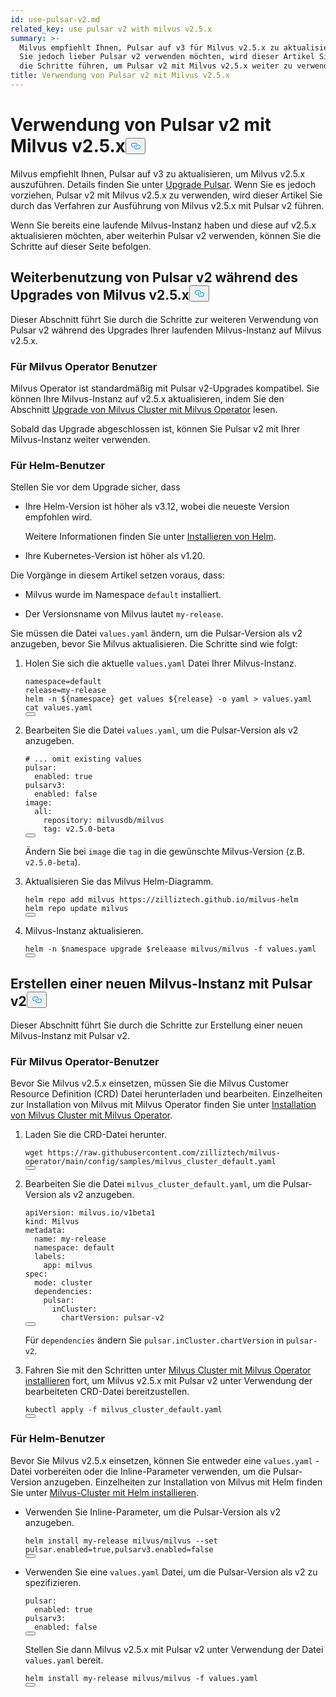 ```yaml
---
id: use-pulsar-v2.md
related_key: use pulsar v2 with milvus v2.5.x
summary: >-
  Milvus empfiehlt Ihnen, Pulsar auf v3 für Milvus v2.5.x zu aktualisieren. Wenn
  Sie jedoch lieber Pulsar v2 verwenden möchten, wird dieser Artikel Sie durch
  die Schritte führen, um Pulsar v2 mit Milvus v2.5.x weiter zu verwenden.
title: Verwendung von Pulsar v2 mit Milvus v2.5.x
---
```

<h1 id="Use-Pulsar-v2-with-Milvus-v25x" class="common-anchor-header">Verwendung von Pulsar v2 mit Milvus v2.5.x<button data-href="#Use-Pulsar-v2-with-Milvus-v25x" class="anchor-icon" translate="no">
      <svg translate="no"
        aria-hidden="true"
        focusable="false"
        height="20"
        version="1.1"
        viewBox="0 0 16 16"
        width="16"
      >
        <path
          fill="#0092E4"
          fill-rule="evenodd"
          d="M4 9h1v1H4c-1.5 0-3-1.69-3-3.5S2.55 3 4 3h4c1.45 0 3 1.69 3 3.5 0 1.41-.91 2.72-2 3.25V8.59c.58-.45 1-1.27 1-2.09C10 5.22 8.98 4 8 4H4c-.98 0-2 1.22-2 2.5S3 9 4 9zm9-3h-1v1h1c1 0 2 1.22 2 2.5S13.98 12 13 12H9c-.98 0-2-1.22-2-2.5 0-.83.42-1.64 1-2.09V6.25c-1.09.53-2 1.84-2 3.25C6 11.31 7.55 13 9 13h4c1.45 0 3-1.69 3-3.5S14.5 6 13 6z"
        ></path>
      </svg>
    </button></h1><p>Milvus empfiehlt Ihnen, Pulsar auf v3 zu aktualisieren, um Milvus v2.5.x auszuführen. Details finden Sie unter <a href="/docs/de/upgrade-pulsar-v3.md">Upgrade Pulsar</a>. Wenn Sie es jedoch vorziehen, Pulsar v2 mit Milvus v2.5.x zu verwenden, wird dieser Artikel Sie durch das Verfahren zur Ausführung von Milvus v2.5.x mit Pulsar v2 führen.</p>
<p>Wenn Sie bereits eine laufende Milvus-Instanz haben und diese auf v2.5.x aktualisieren möchten, aber weiterhin Pulsar v2 verwenden, können Sie die Schritte auf dieser Seite befolgen.</p>
<h2 id="Continue-using-Pulsar-v2-while-upgrading-Milvus-v25x" class="common-anchor-header">Weiterbenutzung von Pulsar v2 während des Upgrades von Milvus v2.5.x<button data-href="#Continue-using-Pulsar-v2-while-upgrading-Milvus-v25x" class="anchor-icon" translate="no">
      <svg translate="no"
        aria-hidden="true"
        focusable="false"
        height="20"
        version="1.1"
        viewBox="0 0 16 16"
        width="16"
      >
        <path
          fill="#0092E4"
          fill-rule="evenodd"
          d="M4 9h1v1H4c-1.5 0-3-1.69-3-3.5S2.55 3 4 3h4c1.45 0 3 1.69 3 3.5 0 1.41-.91 2.72-2 3.25V8.59c.58-.45 1-1.27 1-2.09C10 5.22 8.98 4 8 4H4c-.98 0-2 1.22-2 2.5S3 9 4 9zm9-3h-1v1h1c1 0 2 1.22 2 2.5S13.98 12 13 12H9c-.98 0-2-1.22-2-2.5 0-.83.42-1.64 1-2.09V6.25c-1.09.53-2 1.84-2 3.25C6 11.31 7.55 13 9 13h4c1.45 0 3-1.69 3-3.5S14.5 6 13 6z"
        ></path>
      </svg>
    </button></h2><p>Dieser Abschnitt führt Sie durch die Schritte zur weiteren Verwendung von Pulsar v2 während des Upgrades Ihrer laufenden Milvus-Instanz auf Milvus v2.5.x.</p>
<h3 id="For-Milvus-Operator-users" class="common-anchor-header">Für Milvus Operator Benutzer</h3><p>Milvus Operator ist standardmäßig mit Pulsar v2-Upgrades kompatibel. Sie können Ihre Milvus-Instanz auf v2.5.x aktualisieren, indem Sie den Abschnitt <a href="/docs/de/upgrade_milvus_cluster-operator.md">Upgrade von Milvus Cluster mit Milvus Operator</a> lesen.</p>
<p>Sobald das Upgrade abgeschlossen ist, können Sie Pulsar v2 mit Ihrer Milvus-Instanz weiter verwenden.</p>
<h3 id="For-Helm-users" class="common-anchor-header">Für Helm-Benutzer</h3><p>Stellen Sie vor dem Upgrade sicher, dass</p>
<ul>
<li><p>Ihre Helm-Version ist höher als v3.12, wobei die neueste Version empfohlen wird.</p>
<p>Weitere Informationen finden Sie unter <a href="https://helm.sh/docs/intro/install/">Installieren von Helm</a>.</p></li>
<li><p>Ihre Kubernetes-Version ist höher als v1.20.</p></li>
</ul>
<p>Die Vorgänge in diesem Artikel setzen voraus, dass:</p>
<ul>
<li><p>Milvus wurde im Namespace <code translate="no">default</code> installiert.</p></li>
<li><p>Der Versionsname von Milvus lautet <code translate="no">my-release</code>.</p></li>
</ul>
<p>Sie müssen die Datei <code translate="no">values.yaml</code> ändern, um die Pulsar-Version als v2 anzugeben, bevor Sie Milvus aktualisieren. Die Schritte sind wie folgt:</p>
<ol>
<li><p>Holen Sie sich die aktuelle <code translate="no">values.yaml</code> Datei Ihrer Milvus-Instanz.</p>
<pre><code translate="no" class="language-bash">namespace=default
release=my-release
helm -n <span class="hljs-variable">${namespace}</span> get values <span class="hljs-variable">${release}</span> -o yaml &gt; values.yaml
<span class="hljs-built_in">cat</span> values.yaml
<button class="copy-code-btn"></button></code></pre></li>
<li><p>Bearbeiten Sie die Datei <code translate="no">values.yaml</code>, um die Pulsar-Version als v2 anzugeben.</p>
<pre><code translate="no" class="language-yaml"><span class="hljs-comment"># ... omit existing values</span>
<span class="hljs-attr">pulsar:</span>
  <span class="hljs-attr">enabled:</span> <span class="hljs-literal">true</span>
<span class="hljs-attr">pulsarv3:</span>
  <span class="hljs-attr">enabled:</span> <span class="hljs-literal">false</span>
<span class="hljs-attr">image:</span>
  <span class="hljs-attr">all:</span>
    <span class="hljs-attr">repository:</span> <span class="hljs-string">milvusdb/milvus</span>
    <span class="hljs-attr">tag:</span> <span class="hljs-string">v2.5.0-beta</span> 
<button class="copy-code-btn"></button></code></pre>
<p>Ändern Sie bei <code translate="no">image</code> die <code translate="no">tag</code> in die gewünschte Milvus-Version (z.B. <code translate="no">v2.5.0-beta</code>).</p></li>
<li><p>Aktualisieren Sie das Milvus Helm-Diagramm.</p>
<pre><code translate="no" class="language-bash">helm repo add milvus https://zilliztech.github.io/milvus-helm
helm repo update milvus
<button class="copy-code-btn"></button></code></pre></li>
<li><p>Milvus-Instanz aktualisieren.</p>
<pre><code translate="no" class="language-bash">helm -n <span class="hljs-variable">$namespace</span> upgrade <span class="hljs-variable">$releaase</span> milvus/milvus -f values.yaml
<button class="copy-code-btn"></button></code></pre></li>
</ol>
<h2 id="Creating-a-new-Milvus-instance-with-Pulsar-v2" class="common-anchor-header">Erstellen einer neuen Milvus-Instanz mit Pulsar v2<button data-href="#Creating-a-new-Milvus-instance-with-Pulsar-v2" class="anchor-icon" translate="no">
      <svg translate="no"
        aria-hidden="true"
        focusable="false"
        height="20"
        version="1.1"
        viewBox="0 0 16 16"
        width="16"
      >
        <path
          fill="#0092E4"
          fill-rule="evenodd"
          d="M4 9h1v1H4c-1.5 0-3-1.69-3-3.5S2.55 3 4 3h4c1.45 0 3 1.69 3 3.5 0 1.41-.91 2.72-2 3.25V8.59c.58-.45 1-1.27 1-2.09C10 5.22 8.98 4 8 4H4c-.98 0-2 1.22-2 2.5S3 9 4 9zm9-3h-1v1h1c1 0 2 1.22 2 2.5S13.98 12 13 12H9c-.98 0-2-1.22-2-2.5 0-.83.42-1.64 1-2.09V6.25c-1.09.53-2 1.84-2 3.25C6 11.31 7.55 13 9 13h4c1.45 0 3-1.69 3-3.5S14.5 6 13 6z"
        ></path>
      </svg>
    </button></h2><p>Dieser Abschnitt führt Sie durch die Schritte zur Erstellung einer neuen Milvus-Instanz mit Pulsar v2.</p>
<h3 id="For-Milvus-Operator-users" class="common-anchor-header">Für Milvus Operator-Benutzer</h3><p>Bevor Sie Milvus v2.5.x einsetzen, müssen Sie die Milvus Customer Resource Definition (CRD) Datei herunterladen und bearbeiten. Einzelheiten zur Installation von Milvus mit Milvus Operator finden Sie unter <a href="/docs/de/install_cluster-milvusoperator.md">Installation von Milvus Cluster mit Milvus Operator</a>.</p>
<ol>
<li><p>Laden Sie die CRD-Datei herunter.</p>
<pre><code translate="no" class="language-bash">wget https://raw.githubusercontent.com/zilliztech/milvus-operator/main/config/samples/milvus_cluster_default.yaml
<button class="copy-code-btn"></button></code></pre></li>
<li><p>Bearbeiten Sie die Datei <code translate="no">milvus_cluster_default.yaml</code>, um die Pulsar-Version als v2 anzugeben.</p>
<pre><code translate="no" class="language-yaml"><span class="hljs-attr">apiVersion:</span> <span class="hljs-string">milvus.io/v1beta1</span>
<span class="hljs-attr">kind:</span> <span class="hljs-string">Milvus</span>
<span class="hljs-attr">metadata:</span>
  <span class="hljs-attr">name:</span> <span class="hljs-string">my-release</span>
  <span class="hljs-attr">namespace:</span> <span class="hljs-string">default</span>
  <span class="hljs-attr">labels:</span>
    <span class="hljs-attr">app:</span> <span class="hljs-string">milvus</span>
<span class="hljs-attr">spec:</span>
  <span class="hljs-attr">mode:</span> <span class="hljs-string">cluster</span>
  <span class="hljs-attr">dependencies:</span>
    <span class="hljs-attr">pulsar:</span>
      <span class="hljs-attr">inCluster:</span>
        <span class="hljs-attr">chartVersion:</span> <span class="hljs-string">pulsar-v2</span>
<button class="copy-code-btn"></button></code></pre>
<p>Für <code translate="no">dependencies</code> ändern Sie <code translate="no">pulsar.inCluster.chartVersion</code> in <code translate="no">pulsar-v2</code>.</p></li>
<li><p>Fahren Sie mit den Schritten unter <a href="https://milvus.io/docs/install_cluster-milvusoperator.md#Deploy-Milvus">Milvus Cluster mit Milvus Operator installieren</a> fort, um Milvus v2.5.x mit Pulsar v2 unter Verwendung der bearbeiteten CRD-Datei bereitzustellen.</p>
<pre><code translate="no" class="language-bash">kubectl apply -f milvus_cluster_default.yaml
<button class="copy-code-btn"></button></code></pre></li>
</ol>
<h3 id="For-Helm-users" class="common-anchor-header">Für Helm-Benutzer</h3><p>Bevor Sie Milvus v2.5.x einsetzen, können Sie entweder eine <code translate="no">values.yaml</code> -Datei vorbereiten oder die Inline-Parameter verwenden, um die Pulsar-Version anzugeben. Einzelheiten zur Installation von Milvus mit Helm finden Sie unter <a href="/docs/de/install_cluster-helm.md">Milvus-Cluster mit Helm installieren</a>.</p>
<ul>
<li><p>Verwenden Sie Inline-Parameter, um die Pulsar-Version als v2 anzugeben.</p>
<pre><code translate="no" class="language-bash">helm install my-release milvus/milvus --<span class="hljs-built_in">set</span> pulsar.enabled=<span class="hljs-literal">true</span>,pulsarv3.enabled=<span class="hljs-literal">false</span>
<button class="copy-code-btn"></button></code></pre></li>
<li><p>Verwenden Sie eine <code translate="no">values.yaml</code> Datei, um die Pulsar-Version als v2 zu spezifizieren.</p>
<pre><code translate="no" class="language-yaml"><span class="hljs-attr">pulsar:</span>
  <span class="hljs-attr">enabled:</span> <span class="hljs-literal">true</span>
<span class="hljs-attr">pulsarv3:</span>
  <span class="hljs-attr">enabled:</span> <span class="hljs-literal">false</span>
<button class="copy-code-btn"></button></code></pre>
<p>Stellen Sie dann Milvus v2.5.x mit Pulsar v2 unter Verwendung der Datei <code translate="no">values.yaml</code> bereit.</p>
<pre><code translate="no" class="language-bash">helm install my-release milvus/milvus -f values.yaml
<button class="copy-code-btn"></button></code></pre></li>
</ul>
